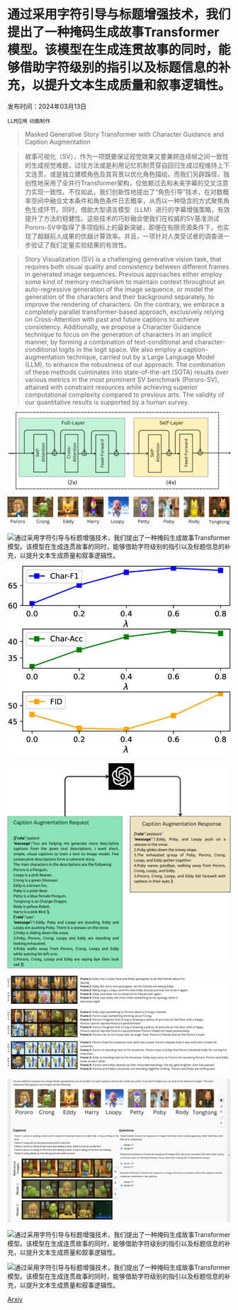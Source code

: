 # 通过采用字符引导与标题增强技术，我们提出了一种掩码生成故事Transformer模型。该模型在生成连贯故事的同时，能够借助字符级别的指引以及标题信息的补充，以提升文本生成质量和叙事逻辑性。

发布时间：2024年03月13日

`LLM应用` `动画制作`

> Masked Generative Story Transformer with Character Guidance and Caption Augmentation

> 故事可视化（SV），作为一项既要保证视觉效果又要兼顾连续帧之间一致性的生成视觉难题，过往方法或是利用记忆机制贯穿自回归生成过程维持上下文连贯，或是独立建模角色及其背景以优化角色描绘。而我们另辟蹊径，独创性地采用了全并行Transformer架构，仅依赖过去和未来字幕的交叉注意力实现一致性。不仅如此，我们创新性地提出了“角色引导”技术，在对数概率空间中融合文本条件和角色条件日志概率，从而以一种隐含的方式聚焦角色生成环节。同时，借助大型语言模型（LLM）进行的字幕增强策略，有效提升了方法的稳健性。这些技术的巧妙融合使我们在权威的SV基准测试Pororo-SV中取得了多项指标上的最新突破，即便在有限资源条件下，也实现了超越前人成果的优越计算效率。并且，一项针对人类受试者的调查进一步验证了我们定量实验结果的有效性。

> Story Visualization (SV) is a challenging generative vision task, that requires both visual quality and consistency between different frames in generated image sequences. Previous approaches either employ some kind of memory mechanism to maintain context throughout an auto-regressive generation of the image sequence, or model the generation of the characters and their background separately, to improve the rendering of characters. On the contrary, we embrace a completely parallel transformer-based approach, exclusively relying on Cross-Attention with past and future captions to achieve consistency. Additionally, we propose a Character Guidance technique to focus on the generation of characters in an implicit manner, by forming a combination of text-conditional and character-conditional logits in the logit space. We also employ a caption-augmentation technique, carried out by a Large Language Model (LLM), to enhance the robustness of our approach. The combination of these methods culminates into state-of-the-art (SOTA) results over various metrics in the most prominent SV benchmark (Pororo-SV), attained with constraint resources while achieving superior computational complexity compared to previous arts. The validity of our quantitative results is supported by a human survey.

![通过采用字符引导与标题增强技术，我们提出了一种掩码生成故事Transformer模型。该模型在生成连贯故事的同时，能够借助字符级别的指引以及标题信息的补充，以提升文本生成质量和叙事逻辑性。](../../../paper_images/2403.08502/maskgst_compact.png)

![通过采用字符引导与标题增强技术，我们提出了一种掩码生成故事Transformer模型。该模型在生成连贯故事的同时，能够借助字符级别的指引以及标题信息的补充，以提升文本生成质量和叙事逻辑性。](../../../paper_images/2403.08502/characters.png)

![通过采用字符引导与标题增强技术，我们提出了一种掩码生成故事Transformer模型。该模型在生成连贯故事的同时，能够借助字符级别的指引以及标题信息的补充，以提升文本生成质量和叙事逻辑性。](../../../paper_images/2403.08502/x1.png)

![通过采用字符引导与标题增强技术，我们提出了一种掩码生成故事Transformer模型。该模型在生成连贯故事的同时，能够借助字符级别的指引以及标题信息的补充，以提升文本生成质量和叙事逻辑性。](../../../paper_images/2403.08502/x2.png)

![通过采用字符引导与标题增强技术，我们提出了一种掩码生成故事Transformer模型。该模型在生成连贯故事的同时，能够借助字符级别的指引以及标题信息的补充，以提升文本生成质量和叙事逻辑性。](../../../paper_images/2403.08502/x3.png)

![通过采用字符引导与标题增强技术，我们提出了一种掩码生成故事Transformer模型。该模型在生成连贯故事的同时，能够借助字符级别的指引以及标题信息的补充，以提升文本生成质量和叙事逻辑性。](../../../paper_images/2403.08502/x4.png)

![通过采用字符引导与标题增强技术，我们提出了一种掩码生成故事Transformer模型。该模型在生成连贯故事的同时，能够借助字符级别的指引以及标题信息的补充，以提升文本生成质量和叙事逻辑性。](../../../paper_images/2403.08502/human_survey.png)

![通过采用字符引导与标题增强技术，我们提出了一种掩码生成故事Transformer模型。该模型在生成连贯故事的同时，能够借助字符级别的指引以及标题信息的补充，以提升文本生成质量和叙事逻辑性。](../../../paper_images/2403.08502/x5.png)

![通过采用字符引导与标题增强技术，我们提出了一种掩码生成故事Transformer模型。该模型在生成连贯故事的同时，能够借助字符级别的指引以及标题信息的补充，以提升文本生成质量和叙事逻辑性。](../../../paper_images/2403.08502/x6.png)

[Arxiv](https://arxiv.org/abs/2403.08502)